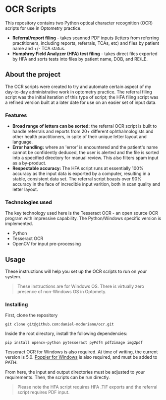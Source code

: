 # OCR Scripts
This repository contains two Python optical character recognition (OCR) scripts for use in Optometry practice. 
* **Referral/report filing** - takes scanned PDF inputs (letters from referring practitioners, including reports, referrals, TCAs, etc) and files by patient name and +/- TCA status.
* **Humphrey Field Analyzer (HFA) test filing** - takes direct files exported by HFA and sorts tests into files by patient name, DOB, and RE/LE.

## About the project
The OCR scripts were created to try and automate certain aspect of my day-to-day administrative work in optometry practice. The referral filing script was the initial iteration of this type of script; the HFA filing script was a refined version built at a later date for use on an easier set of input data.

### Features

* **Broad range of letters can be sorted:** the referral OCR script is built to handle referrals and reports from 20+ different ophthalmologists and other health practitioners, in spite of their unique letter layout and language.
* **Error handling:** where an 'error' is encountered and the patient's name cannot be confidently deduced, the user is alerted and the file is sorted into a specified directory for manual review. This also filters spam input as a by-product.
* **Respectable accuracy:** The HFA script runs at essentially 100% accuracy as the input data is exported by a computer, resulting in a stable, consistent data set. The referral script boasts over 90% accuracy in the face of incredible input varition, both in scan quality and letter layout.

### Technologies used

The key technology used here is the Tesseract OCR - an open source OCR program with impressive capability. The Python/Windows specific version is implemented. 

* Python
* Tesseract OCR
* OpenCV for input pre-processing

## Usage

These instructions will help you set up the OCR scripts to run on your system.

> These instructions are for Windows OS. There is virtually zero presence of non-Windows OS in Optomety. 

### Installing

First, clone the repository

```
git clone git@github.com:daniel-moderiano/ocr.git
```

Inside the root directory, install the following dependencies:

```
pip install opencv-python pytesseract pyPdf4 pdf2image img2pdf
```
Tesseract OCR for Windows is also required. At time of writing, the current version is 5.0. [Poppler for Windows](blog.alivate.com.au/poppler-windows) is also required, and must be added to PATH.

From here, the input and output directories must be adjusted to your requirements. Then, the scripts can be run directly. 
> Please note the HFA script requires HFA .TIF exports and the referral script requires PDF input.

